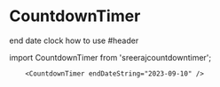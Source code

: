 # CountdownTimer
end date clock
how to use
#header 

import CountdownTimer from 'sreerajcountdowntimer';

        <CountdownTimer endDateString="2023-09-10" />